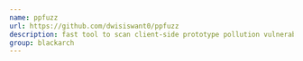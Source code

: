 ```yaml
---
name: ppfuzz
url: https://github.com/dwisiswant0/ppfuzz
description: fast tool to scan client-side prototype pollution vulnerability written in Rust. URL : https://github.com/dwisiswant0/ppfuzz Groups : blackarch blackarch-webapp blackarch-scanner
group: blackarch
---
```

